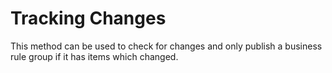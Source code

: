 <!-- image -->

# Tracking Changes

This method can be used to check for changes and only publish a business rule group if it has
items which changed.